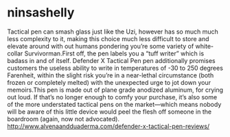 # ninsashelly
 Tactical pen can smash glass just like the Uzi, however has so much much less complexity to it, making this choice much less difficult to store and elevate around with out humans pondering you’re some variety of white-collar Survivorman.First off, the pen labels you a “tuff writer” which is badass in and of itself. Defender X Tactical Pen pen additionally promises customers the useless ability to write in temperatures of -30 to 250 degrees Farenheit, within the slight risk you’re in a near-lethal circumstance (both frozen or completely melted) with the unexpected urge to jot down your memoirs.This pen is made out of plane grade anodized aluminum, for crying out loud. If that’s no longer enough to comfy your purchase, it’s also some of the more understated tactical pens on the market—which means nobody will be aware of this little device would peel the flesh off someone in the boardroom (again, now not advocated).  http://www.alvenaandduaderma.com/defender-x-tactical-pen-reviews/
